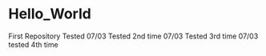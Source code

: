 # Hello_World
First Repository
Tested 07/03
Tested 2nd time 07/03
Tested 3rd time 07/03
tested 4th time

